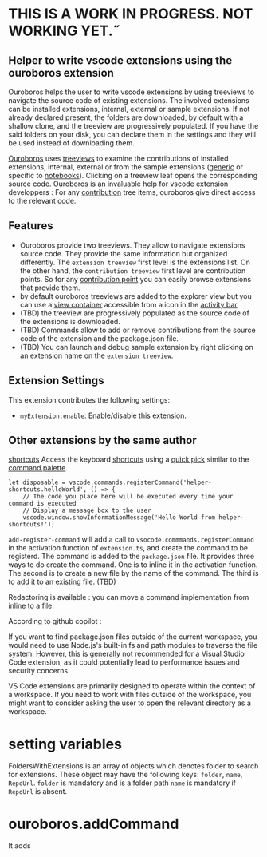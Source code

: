 # THIS IS A WORK IN PROGRESS. NOT WORKING YET.˝

## Helper to write vscode extensions using the ouroboros extension

Ouroboros helps the user to write vscode extensions by using treeviews to
navigate the source code of existing extensions. The involved extensions can be
installed extensions, internal, external or sample extensions. If not already
declared present, the folders are downloaded, by default with a shallow clone,
and the treeview are progressively populated. If you have the said folders on
your disk, you can declare them in the settings and they will be used instead
of downloading them.


[Ouroboros](https://marketplace.visualstudio.com/items?itemName=cognominal.ouroboros) uses [treeviews](https://code.visualstudio.com/api/extension-guides/tree-view) to examine the contributions of installed
extensions, internal, external or from the sample extensions
([generic](https://github.com/microsoft/vscode-extension-samples) or specific to [notebooks](https://github.com/microsoft/notebook-extension-samples)).
Clicking on a treeview leaf opens the corresponding source code.
Ouroboros is an invaluable help for vscode extension developpers :
For any [contribution](https://code.visualstudio.com/api/references/contribution-points) tree items, ouroboros give direct access to the relevant code.


## Features
- Ouroboros provide two treeviews. They allow to navigate extensions source code. 
They provide the same information but organized differently. The `extension treeview` first level is the extensions list. On the other hand, the  `contribution treeview` first level are contribution points. So for any [contribution point](https://code.visualstudio.com/api/references/contribution-points) you can easily browse extensions
that provide them.
- by default ouroboros treeviews are added to the explorer view but you can use a [view container](https://code.visualstudio.com/api/extension-guides/tree-view#view-containers) accessible from a icon
in the [activity bar](https://code.visualstudio.com/api/ux-guidelines/activity-bar)
- (TBD) the treeview are progressively populated as the source code of the extensions is downloaded. 
-  (TBD) Commands allow to add or remove contributions from the source code of the extension and
the package.json file.
- (TBD) You can launch and debug sample extension by right clicking on an extension name on the `extension treeview`.

## Extension Settings


This extension contributes the following settings:

* `myExtension.enable`: Enable/disable this extension.

## Other extensions by the same author

[shortcuts](https://marketplace.visualstudio.com/items?itemName=cognominal.shortcuts)
Access  the keyboard [shortcuts](https://marketplace.visualstudio.com/items?itemName=cognominal.shortcuts) using a [quick pick](https://code.visualstudio.com/api/ux-guidelines/quick-picks)
similar to the [command palette](https://code.visualstudio.com/docs/getstarted/userinterface#_command-palette).


	let disposable = vscode.commands.registerCommand('helper-shortcuts.helloWorld', () => {
		// The code you place here will be executed every time your command is executed
		// Display a message box to the user
		vscode.window.showInformationMessage('Hello World from helper-shortcuts!');


`add-register-command` will add a call to `vsocode.commmands.registerCommand` in the activation function of `extension.ts`, and create the command
to be registerd.
The command is added to the `package.json` file.
It provides three ways to do create the command. One is to inline it in the activation function. The second is to create a new file by the name of
the command. The third is to add it to an existing file. 
(TBD) 

Redactoring is available : you can move a command implementation from inline to a file.


According to github copilot :

If you want to find package.json files outside of the current workspace, you would need to use Node.js's built-in fs and path modules to traverse the file system. However, this is generally not recommended for a Visual Studio Code extension, as it could potentially lead to performance issues and security concerns.

VS Code extensions are primarily designed to operate within the context of a workspace. If you need to work with files outside of the workspace, you might want to consider asking the user to open the relevant directory as a workspace.

# setting variables


FoldersWithExtensions is an array of objects which denotes
folder to search for extensions.
These object may have the following keys: `folder`, `name`, `RepoUrl`.
`folder` is mandatory and is a folder path
`name` is mandatory if `RepoUrl` is  absent. 

# ouroboros.addCommand

It adds




